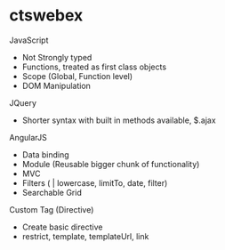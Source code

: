 # ctswebex

JavaScript
 - Not Strongly typed
 - Functions, treated as first class objects
 - Scope (Global, Function level)
 - DOM Manipulation 

 JQuery
 - Shorter syntax with built in methods available, $.ajax

 AngularJS
 - Data binding
 - Module (Reusable bigger chunk of functionality)
 - MVC
 - Filters ( | lowercase, limitTo, date, filter)
 - Searchable Grid

 Custom Tag (Directive)
 - Create basic directive
 - restrict, template, templateUrl, link
